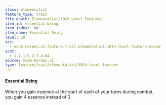 ```yaml
---
class: elementalist
feature_type: trait
file_dpath: Elementalist/10th-Level Features
item_id: essential-being
item_index: '04'
item_name: Essential Being
level: 10
scc:
  - mcdm.heroes.v1:feature.trait.elementalist.10th-level-feature:essential-being
scdc:
  - 1.1.1:5.2.7.4:04
source: mcdm.heroes.v1
type: feature/trait/elementalist/10th-level-feature
---
```


#### Essential Being

When you gain essence at the start of each of your turns during combat, you gain 4 essence instead of 3.
